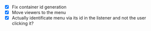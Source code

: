 - [X] Fix container id generation
- [X] Move viewers to the menu
- [X] Actually identificate menu via its id in the listener and not the user clicking it?